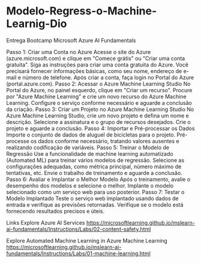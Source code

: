# Modelo-Regress-o-Machine-Learnig-Dio
Entrega Bootcamp Microsoft Azure AI Fundamentals

Passo 1: Criar uma Conta no Azure
Acesse o site do Azure (azure.microsoft.com) e clique em "Comece grátis" ou "Criar uma conta gratuita".
Siga as instruções para criar uma conta gratuita do Azure. Você precisará fornecer informações básicas, como seu nome, endereço de e-mail e número de telefone.
Após criar a conta, faça login no Portal do Azure (portal.azure.com).
Passo 2: Acessar o Azure Machine Learning Studio
No Portal do Azure, no painel esquerdo, clique em "Criar um recurso".
Procure por "Azure Machine Learning" e crie um novo recurso do Azure Machine Learning.
Configure o serviço conforme necessário e aguarde a conclusão da criação.
Passo 3: Criar um Projeto no Azure Machine Learning Studio
No Azure Machine Learning Studio, crie um novo projeto e defina um nome e descrição.
Selecione a assinatura e o grupo de recursos desejados.
Crie o projeto e aguarde a conclusão.
Passo 4: Importar e Pré-processar os Dados
Importe o conjunto de dados de aluguel de bicicletas para o projeto.
Pré-processe os dados conforme necessário, tratando valores ausentes e realizando codificação de variáveis.
Passo 5: Treinar o Modelo de Regressão
Use a funcionalidade de machine learning automatizado (Automated ML) para treinar vários modelos de regressão.
Selecione as configurações adequadas, como métrica principal, número máximo de tentativas, etc.
Envie o trabalho de treinamento e aguarde a conclusão.
Passo 6: Avaliar e Implantar o Melhor Modelo
Após o treinamento, avalie o desempenho dos modelos e selecione o melhor.
Implante o modelo selecionado como um serviço web para uso posterior.
Passo 7: Testar o Modelo Implantado
Teste o serviço web implantado usando dados de entrada e verifique as previsões retornadas.
Verifique se o modelo está fornecendo resultados precisos e úteis.

Links
Explore Azure AI Services
https://microsoftlearning.github.io/mslearn-ai-fundamentals/Instructions/Labs/02-content-safety.html

Explore Automated Machine Learning in Azure Machine Learning
https://microsoftlearning.github.io/mslearn-ai-fundamentals/Instructions/Labs/01-machine-learning.html
